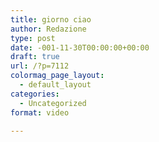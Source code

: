 ```yaml
---
title: giorno ciao
author: Redazione
type: post
date: -001-11-30T00:00:00+00:00
draft: true
url: /?p=7112
colormag_page_layout:
  - default_layout
categories:
  - Uncategorized
format: video

---
```

